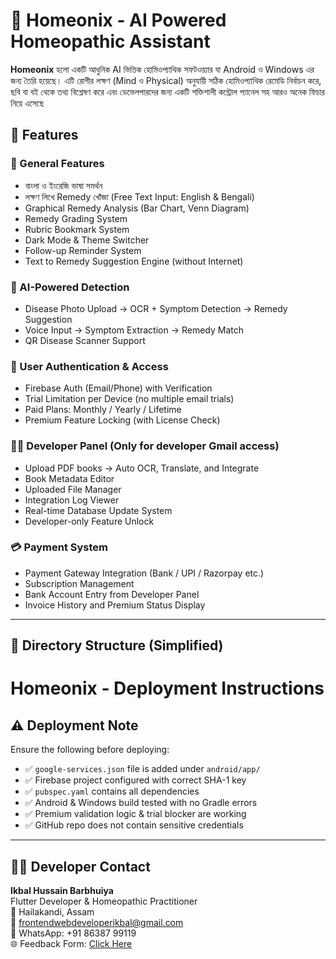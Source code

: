 # 🏥 Homeonix - AI Powered Homeopathic Assistant

**Homeonix** হলো একটি আধুনিক AI ভিত্তিক হোমিওপ্যাথিক সফটওয়্যার যা Android ও Windows এর জন্য তৈরি হয়েছে। এটি রোগীর লক্ষণ (Mind ও Physical) অনুযায়ী সঠিক হোমিওপ্যাথিক রেমেডি নির্বাচন করে, ছবি বা বই থেকে তথ্য বিশ্লেষণ করে এবং ডেভেলপারদের জন্য একটি শক্তিশালী কন্ট্রোল প্যানেল সহ আরও অনেক ফিচার নিয়ে এসেছে

## 🔧 Features

### 👤 General Features
- বাংলা ও ইংরেজি ভাষা সমর্থন
- লক্ষণ লিখে Remedy খোঁজা (Free Text Input: English & Bengali)
- Graphical Remedy Analysis (Bar Chart, Venn Diagram)
- Remedy Grading System
- Rubric Bookmark System
- Dark Mode & Theme Switcher
- Follow-up Reminder System
- Text to Remedy Suggestion Engine (without Internet)

### 📸 AI-Powered Detection
- Disease Photo Upload → OCR + Symptom Detection → Remedy Suggestion
- Voice Input → Symptom Extraction → Remedy Match
- QR Disease Scanner Support

### 🔐 User Authentication & Access
- Firebase Auth (Email/Phone) with Verification
- Trial Limitation per Device (no multiple email trials)
- Paid Plans: Monthly / Yearly / Lifetime
- Premium Feature Locking (with License Check)

### 🧑‍💻 Developer Panel (Only for developer Gmail access)
- Upload PDF books → Auto OCR, Translate, and Integrate
- Book Metadata Editor
- Uploaded File Manager
- Integration Log Viewer
- Real-time Database Update System
- Developer-only Feature Unlock

### 💳 Payment System
- Payment Gateway Integration (Bank / UPI / Razorpay etc.)
- Subscription Management
- Bank Account Entry from Developer Panel
- Invoice History and Premium Status Display

---

## 📁 Directory Structure (Simplified)
# Homeonix - Deployment Instructions

## ⚠️ Deployment Note
Ensure the following before deploying:
- ✅ `google-services.json` file is added under `android/app/`
- ✅ Firebase project configured with correct SHA-1 key
- ✅ `pubspec.yaml` contains all dependencies
- ✅ Android & Windows build tested with no Gradle errors
- ✅ Premium validation logic & trial blocker are working
- ✅ GitHub repo does not contain sensitive credentials

---

## 🙋‍♂️ Developer Contact

**Ikbal Hussain Barbhuiya**  
Flutter Developer & Homeopathic Practitioner  
📍 Hailakandi, Assam  
📧 frontendwebdeveloperikbal@gmail.com  
📱 WhatsApp: +91 86387 99119  
🌐 Feedback Form: [Click Here](https://forms.gle/your-feedback-form)
